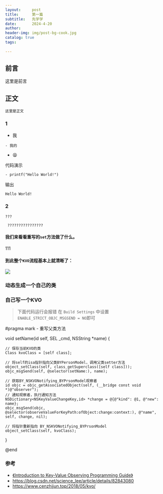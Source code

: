 ```yaml
---
layout:     post
title:      第一篇
subtitle:   先学学
date:       2024-4-20
author:     
header-img: img/post-bg-cook.jpg
catalog: true
tags:
    
---
```


## 前言

这里是前言



## 正文

`这里是正文 `


### 1

- 我

```	我
- 我的
```


- 😫


代码演示

```objc
- printf("Hello World!")
```

输出

```
Hello World!
```


### 2




```objc
???
```


```
 ????????????????
```

#### 我们来看看重写的`set`方法做了什么。
111

#### 到此整个`KVO`流程基本上就清晰了：


![](https://baidu.com)



### 动态生成一个自己的类






### 自己写一个KVO


> 下面代码运行会报错 在 `Build Settings` 中设置`ENABLE_STRICT_OBJC_MSGSEND = NO`即可


#pragma mark - 重写父类方法

void setName(id self, SEL _cmd, NSString *name) {
    
    // 保存当前KVO的类
    Class kvoClass = [self class];
    
    // 将self的isa指针指向父类BYPersonModel，调用父类setter方法
    object_setClass(self, class_getSuperclass([self class]));
    objc_msgSend(self, @selector(setName:), name);
    
    // 获取BY_NSKVONotifying_BYPrsonModel观察者
    id objc = objc_getAssociatedObject(self, (__bridge const void *)@"observer");
    // 通知观察者，执行通知方法
    NSDictionary<NSKeyValueChangeKey,id> *change = @{@"kind": @1, @"new": name};
    objc_msgSend(objc, @selector(observeValueForKeyPath:ofObject:change:context:), @"name", self, change, nil);
    
    // 将指针重新指向 BY_NSKVONotifying_BYPrsonModel
    object_setClass(self, kvoClass);
}


@end




### 参考
- [《Introduction to Key-Value Observing Programming Guide》
](https://developer.apple.com/library/archive/documentation/Cocoa/Conceptual/KeyValueObserving/KeyValueObserving.html#//apple_ref/doc/uid/10000177-BCICJDHA)
- https://blog.csdn.net/science_lee/article/details/82843080
- https://www.cenzhijun.top/2018/05/kvo/
